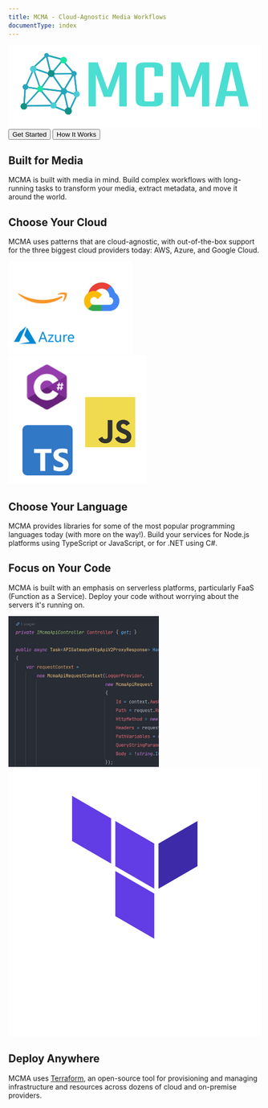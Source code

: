 ```yaml
---
title: MCMA - Cloud-Agnostic Media Workflows
documentType: index
---
```

<main>
  <div class="hero">
    <div class="hero-background"></div>
    <div class="hero-overlay">
      <img class="hero-logo" src="images/mcma_logo_large.png">
      <div class="hero-actions">
        <button type="button" class="btn btn-primary">Get Started</button>
        <button type="button" class="btn btn-secondary">How It Works</button>
      </div>
    </div>
  </div>
  <div class="summary-bullets">
    <div class="summary-bullet media-workflows">
      <i class="glyphicon glyphicon-film"></i>
      <section class="right">
        <h2>Built for Media</h2>
        <p>MCMA is built with media in mind. Build complex workflows with long-running tasks to transform your media, extract metadata, and move it around the world.</p>
      </section>
    </div>
    <div class="summary-bullet cloud-agnostic">
      <section class="left">
        <h2>Choose Your Cloud</h2>
        <p>MCMA uses patterns that are cloud-agnostic, with out-of-the-box support for the three biggest cloud providers today: AWS, Azure, and Google Cloud.</p>
      </section>
      <img src="images/cloud-providers/all.png"/>
    </div>
    <div class="summary-bullet multi-language">
      <img src="images/languages/all.png"/>
      <section class="right">
        <h2>Choose Your Language</h2>
        <p>MCMA provides libraries for some of the most popular programming languages today (with more on the way!). Build your services for Node.js platforms using TypeScript or JavaScript, or for .NET using C#.</p>
      </section>
    </div>
    <div class="summary-bullet serverless">
      <section class="left">
        <h2>Focus on Your Code</h2>
        <p>MCMA is built with an emphasis on serverless platforms, particularly FaaS (Function as a Service). Deploy your code without worrying about the servers it's running on.</p>
      </section>
      <img src="images/code-snippet.png"/>
    </div>
    <div class="summary-bullet terraform">
      <img src="images/terraform.png"/>
      <section class="right">
        <h2>Deploy Anywhere</h2>
        <p>MCMA uses <a href="https://terraform.io">Terraform</a>, an open-source tool for provisioning and managing infrastructure and resources across dozens of cloud and on-premise providers.</p>
      </section>
    </div>
  </div>
</main>